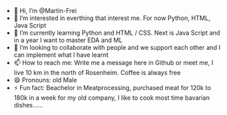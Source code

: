 - 👋 Hi, I’m @Martin-Frei
- 👀 I’m interested in everthing that interest me. For now Python, HTML, Java Script
- 🌱 I’m currently learning Python and HTML / CSS. Next is Java Script and in a year I want to master EDA and ML
- 💞️ I’m looking to collaborate with people and we support each other and I can implement what I have learnt
- 📫 How to reach me: Write me a message here in Github or meet me, I live 10 km in the north of Rosenheim. Coffee is always free
- 😄 Pronouns: old Male 
- ⚡ Fun fact: Beachelor in Meatprocessing, purchased meat for 120k to 180k in a week for my old company, I like to cook most time bavarian dishes......

<!---
Martin-Frei/Martin-Frei is a ✨ special ✨ repository because its `README.md` (this file) appears on your GitHub profile.
You can click the Preview link to take a look at your changes.
--->
